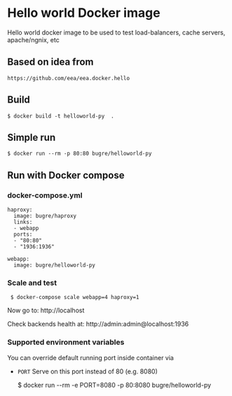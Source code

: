# Hello world Docker image

Hello world docker image to be used to test load-balancers,
cache servers, apache/ngnix, etc

## Based on idea from 
    https://github.com/eea/eea.docker.hello

## Build
    $ docker build -t helloworld-py  .

## Simple run

    $ docker run --rm -p 80:80 bugre/helloworld-py


## Run with Docker compose


### docker-compose.yml

    haproxy:
      image: bugre/haproxy
      links:
      - webapp
      ports:
      - "80:80"
      - "1936:1936"

    webapp:
      image: bugre/helloworld-py


### Scale and test

     $ docker-compose scale webapp=4 haproxy=1

Now go to: http://localhost

Check backends health at: http://admin:admin@localhost:1936

### Supported environment variables

You can override default running port inside container via

  * `PORT` Serve on this port instead of 80 (e.g. 8080)


    $ docker run --rm -e PORT=8080 -p 80:8080 bugre/helloworld-py